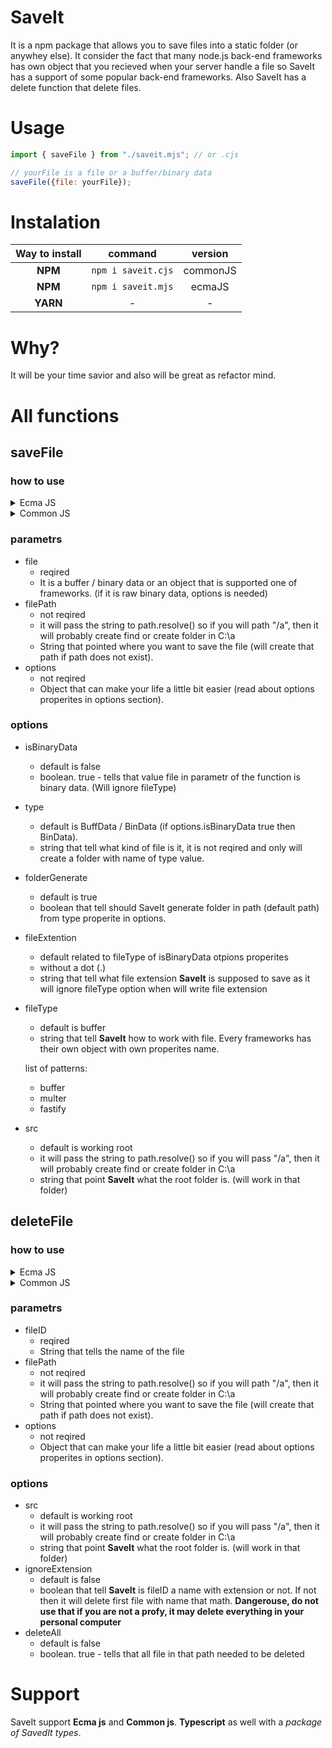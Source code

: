 # SaveIt
It is a npm package that allows you to save files into a static folder (or anywhey else). It consider the fact that many node.js back-end frameworks has own object that you recieved when your server handle a file 
so SaveIt has a support of some popular back-end frameworks. Also SaveIt has a delete function that delete files.
# Usage
```js
import { saveFile } from "./saveit.mjs"; // or .cjs

// yourFile is a file or a buffer/binary data
saveFile({file: yourFile});
```
# Instalation
| Way to install     |    command |  version|
| :-------------: |:-------------:| :-----:|
| **NPM**      | `npm i saveit.cjs` | commonJS|
| **NPM**      | `npm i saveit.mjs` | ecmaJS  |
| **YARN**      | -            |-|
# Why?
It will be your time savior and also will be great as refactor mind.
# All functions

## saveFile
### how to use
<details>
  <summary>Ecma JS</summary>
 
  <h4>Simple example</h4>
  
```js
  import { saveFile } from "./saveit.mjs";
  saveFile({file: yourFile, filePath: yourFile, options: yourOptions}); // will return true if success
```
  
  <h4>Senior example</h4>
  
```js
    import { saveFile } from "./saveit.mjs";
    
    const options = {
    isBinaryData: yourBoolean,
    type: yourType,
    fileExtention: yourFileExtension,
    fileType: yourFileType,
    src: yourSrc
    }
    saveFile({file: yourFile, filePath: yourFile, options: yourOptions}); // will return id (name of the file) if success
```
</details>

<details>
  <summary>Common JS</summary>
  
  <h4>Simple example</h4>
  
```js
  const {saveFile} = require("./saveit.cjs");
  saveFile({file: yourFile, filePath: yourFile, options: yourOptions}); // will return id (name of the file) if success
```
  
  <h4>Senior example</h4>
  
```js
    const {saveFile} = require("./saveit.cjs");
    
    const options = {
    isBinaryData: yourBoolean,
    type: yourType,
    fileExtention: yourFileExtension,
    fileType: yourFileType,
    src: yourSrc
    }
    saveFile({file: yourFile, filePath: yourFile, options: yourOptions}); // will return true if success
```
  
</details>

### parametrs
* file
  * reqired
  * It is a buffer / binary data or an object that is supported one of frameworks. (if it is raw binary data, options is needed) 
* filePath
  * not reqired
  * it will pass the string to path.resolve() so if you will path "/a", then it will probably create find or create folder in C:\a
  * String that pointed where you want to save the file (will create that path if path does not exist).
* options
  * not reqired 
  * Object that can make your life a little bit easier (read about options properites in options section). 
### options
* isBinaryData
  * default is false 
  * boolean. true - tells that value file in parametr of the function is binary data. (Will ignore fileType)
* type
  * default is BuffData / BinData (if options.isBinaryData true then BinData). 
  * string that tell what kind of file is it, it is not reqired and only will create a folder with name of type value.
* folderGenerate
  * default is true
  * boolean that tell should SaveIt generate folder in path (default path) from type properite in options.
* fileExtention
  * default related to fileType of isBinaryData otpions properites
  * without a dot (.)
  * string that tell what file extension **SaveIt** is supposed to save as it will ignore fileType option when will write file extension
* fileType
  * default is buffer
  * string that tell **SaveIt** how to work with file. Every frameworks has their own object with own properites name.
  
  list of patterns:
    * buffer
    * multer
    * fastify
* src
  * default is working root
  * it will pass the string to path.resolve() so if you will pass "/a", then it will probably create find or create folder in C:\a
  * string that point **SaveIt** what the root folder is. (will work in that folder)  
## deleteFile
### how to use
<details>
  <summary>Ecma JS</summary>
 
  <h4>Simple example</h4>
  
```js
  import { deleteFile } from "./saveit.mjs";
  deleteFile({fileID: nameOfFile, filePath: yourPath, options: yourOptions}); // will return true if success
```
  
  <h4>Senior example</h4>
  
```js
    import { deleteFile } from "./saveit.mjs";
    
    const options = {
    deleteAll: yourBoolean,
    src: yourRootPath,
    }
    saveFile({fileID: nameOfFile, filePath: yourPath, options: yourOptions}); // will return true if success
```
</details>

<details>
  <summary>Common JS</summary>
  
  <h4>Simple example</h4>
  
```js
  const {deleteFile} = require("./saveit.cjs");
  deleteFile({fileID: yourFile, filePath: yourFile, options: yourOptions}); // will return true if success
```
  
  <h4>Senior example</h4>
  
```js
  const {deleteFile} = require("./saveit.cjs");
    
  const options = {
    deleteAll: yourBoolean,
    src: yourRootPath,
  }
  deleteFile({fileID: yourFile, filePath: yourFile, options: yourOptions}); // will return true if success
```
  
</details>

### parametrs
* fileID
  * reqired
  * String that tells the name of the file
* filePath
  * not reqired
  * it will pass the string to path.resolve() so if you will path "/a", then it will probably create find or create folder in C:\a
  * String that pointed where you want to save the file (will create that path if path does not exist).
* options
  * not reqired 
  * Object that can make your life a little bit easier (read about options properites in options section).
### options
* src
  * default is working root
  * it will pass the string to path.resolve() so if you will pass "/a", then it will probably create find or create folder in C:\a
  * string that point **SaveIt** what the root folder is. (will work in that folder)
* ignoreExtension
  * default is false
  * boolean that tell **SaveIt** is fileID a name with extension or not. If not then it will delete first file with name that math.
**Dangerouse, do not use that if you are not a profy, it may delete everything in your personal computer**
* deleteAll
  * default is false 
  * boolean. true - tells that all file in that path needed to be deleted  
# Support
SaveIt support **Ecma js** and **Common js**. **Typescript** as well with a *package of SavedIt types*.
